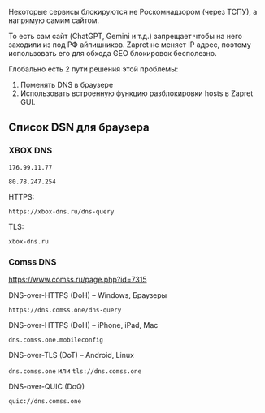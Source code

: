 Некоторые сервисы блокируются не Роскомнадзором (через ТСПУ), а напрямую самим сайтом.

То есть сам сайт (ChatGPT, Gemini и т.д.) запрещает чтобы на него заходили из под РФ айпишников. Zapret не меняет IP адрес, поэтому использовать его для обхода GEO блокировок бесполезно.

Глобально есть 2 пути решения этой проблемы:
1) Поменять DNS в браузере
2) Использовать встроенную функцию разблокировки hosts в Zapret GUI.

## Список DSN для браузера
### XBOX DNS
```
176.99.11.77
```
```
80.78.247.254
```

HTTPS:
```
https://xbox-dns.ru/dns-query
```
TLS:
```
xbox-dns.ru
```

### Comss DNS
https://www.comss.ru/page.php?id=7315

DNS-over-HTTPS (DoH) – Windows, Браузеры
```
https://dns.comss.one/dns-query
```
DNS-over-HTTPS (DoH) – iPhone, iPad, Mac
```
dns.comss.one.mobileconfig
```
DNS-over-TLS (DoT) – Android, Linux

`dns.comss.one` или `tls://dns.comss.one`

DNS-over-QUIC (DoQ)
```
quic://dns.comss.one
```
